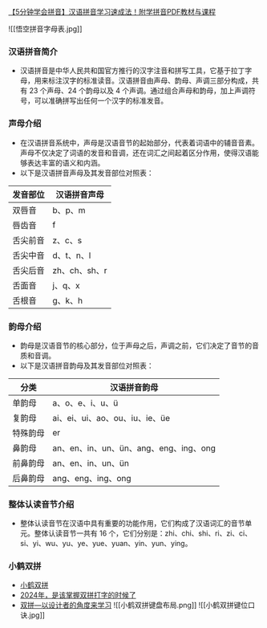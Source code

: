 [【5分钟学会拼音】汉语拼音学习速成法！附学拼音PDF教材与课程](https://www.wukongsch.com/blog/zh/6-methods-to-make-your-child-love-pinyin-learning-post-15967/)

![[悟空拼音字母表.jpg]]

### 汉语拼音简介

- 汉语拼音是中华人民共和国官方推行的汉字注音和拼写工具，它基于拉丁字母，用来标注汉字的标准读音。汉语拼音由声母、韵母、声调三部分构成，共有 23 个声母、24 个韵母以及 4 个声调。通过组合声母和韵母，加上声调符号，可以准确拼写出任何一个汉字的标准发音。

### 声母介绍

- 在汉语拼音系统中，声母是汉语音节的起始部分，代表着词语中的辅音音素。声母不仅决定了词语的发音和音调，还在词汇之间起着区分作用，使得汉语能够表达丰富的语义和内涵。
- 以下是汉语拼音声母及其发音部位对照表：

| 发音部位 | 汉语拼音声母     |
| ---- | ---------- |
| 双唇音  | b、p、m      |
| 唇齿音  | f          |
| 舌尖前音 | z、c、s      |
| 舌尖中音 | d、t、n、l    |
| 舌尖后音 | zh、ch、sh、r |
| 舌面音  | j、q、x      |
| 舌根音  | g、k、h      |

### 韵母介绍

- 韵母是汉语音节的核心部分，位于声母之后，声调之前，它们决定了音节的音质和音调。
- 以下是汉语拼音韵母及其发音部位对照表：

| 分类   | 汉语拼音韵母                         |
| ---- | ------------------------------ |
| 单韵母  | a、o、e、i、u、ü                    |
| 复韵母  | ai、ei、ui、ao、ou、iu、ie、üe        |
| 特殊韵母 | er                             |
| 鼻韵母  | an、en、in、un、ün、ang、eng、ing、ong |
| 前鼻韵母 | an、en、in、un、ün                 |
| 后鼻韵母 | ang、eng、ing、ong                |

### 整体认读音节介绍

- 整体认读音节在汉语中具有重要的功能作用，它们构成了汉语词汇的音节单元。整体认读音节一共有 16 个，它们分别是：zhi、chi、shi、ri、zi、ci、si、yi、wu、yu、ye、yue、yuan、yin、yun、ying。

### 小鹤双拼

- [小鹤双拼](https://www.flypy.com/)
- [2024年，是该掌握双拼打字的时候了](https://xie.infoq.cn/article/44559284103d816335cdcd75d)
- [双拼—以设计者的角度来学习](https://www.bilibili.com/read/cv24718108/?jump_opus=1)
![[小鹤双拼键盘布局.png]]
![[小鹤双拼键位口诀.jpg]]
